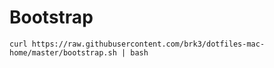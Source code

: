 Bootstrap
=========
```
curl https://raw.githubusercontent.com/brk3/dotfiles-mac-home/master/bootstrap.sh | bash
```

